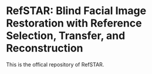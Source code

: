 # RefSTAR: Blind Facial Image Restoration with Reference Selection, Transfer, and Reconstruction
This is the offical repository of RefSTAR.

